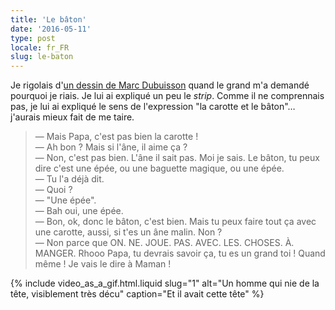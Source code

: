 ```yaml
---
title: 'Le bâton'
date: '2016-05-11'
type: post
locale: fr_FR
slug: le-baton
---
```


Je rigolais d'[un dessin de Marc Dubuisson](http://absurdo.lapin.org/index.php?number=86#strips '"Ab Absurdo - La carotte et le bâton", Marc Dubuisson') quand le grand m'a demandé pourquoi je riais. Je lui ai expliqué un peu le _strip_. Comme il ne comprennais pas, je lui ai expliqué le sens de l'expression "la carotte et le bâton"… j'aurais mieux fait de me taire.

<!-- more -->

> — Mais Papa, c'est pas bien la carotte !  
> — Ah bon ? Mais si l'âne, il aime ça ?  
> — Non, c'est pas bien. L'âne il sait pas. Moi je sais. Le bâton, tu peux dire c'est une épée, ou une baguette magique, ou une épée.  
> — Tu l'a déjà dit.  
> — Quoi ?  
> — "Une épée".  
> — Bah oui, une épée.  
> — Bon, ok, donc le bâton, c'est bien. Mais tu peux faire tout ça avec une carotte, aussi, si t'es un âne malin. Non ?  
> — Non parce que ON. NE. JOUE. PAS. AVEC. LES. CHOSES. À. MANGER. Rhooo Papa, tu devrais savoir ça, tu es un grand toi ! Quand même ! Je vais le dire à Maman !

{% include video_as_a_gif.html.liquid
slug="1"
alt="Un homme qui nie de la tête, visiblement très décu"
caption="Et il avait cette tête"
%}
